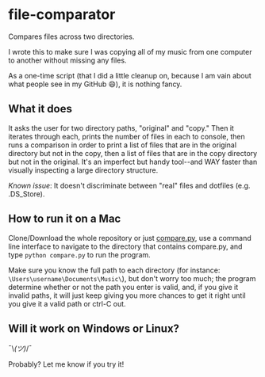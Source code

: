 # file-comparator
Compares files across two directories. 

I wrote this to make sure I was copying all of my music from one computer to another without missing any files.

As a one-time script (that I did a little cleanup on, because I am vain about what people see in my GitHub 😄), it is nothing fancy. 

## What it does

It asks the user for two directory paths, "original" and "copy." Then it iterates through each, prints the number of files in each to console, then runs a comparison in order to print a list of files that are in the original directory but not in the copy, then a list of files that are in the copy directory but not in the original. It's an imperfect but handy tool--and WAY faster than visually inspecting a large directory structure.

*Known issue*: It doesn't discriminate between "real" files and dotfiles (e.g. .DS_Store).

## How to run it on a Mac

Clone/Download the whole repository or just [compare.py](https://raw.githubusercontent.com/csheldonhess/file-comparator/master/compare.py), use a command line interface to navigate to the directory that contains compare.py, and type `python compare.py` to run the program. 

Make sure you know the full path to each directory (for instance: `\Users\username\Documents\Music\`), but don't worry too much; the program determine whether or not the path you enter is valid, and, if you give it invalid paths, it will just keep giving you more chances to get it right until you give it a valid path or ctrl-C out.

## Will it work on Windows or Linux?

 ¯\\_(ツ)_/¯ 

Probably? Let me know if you try it!
